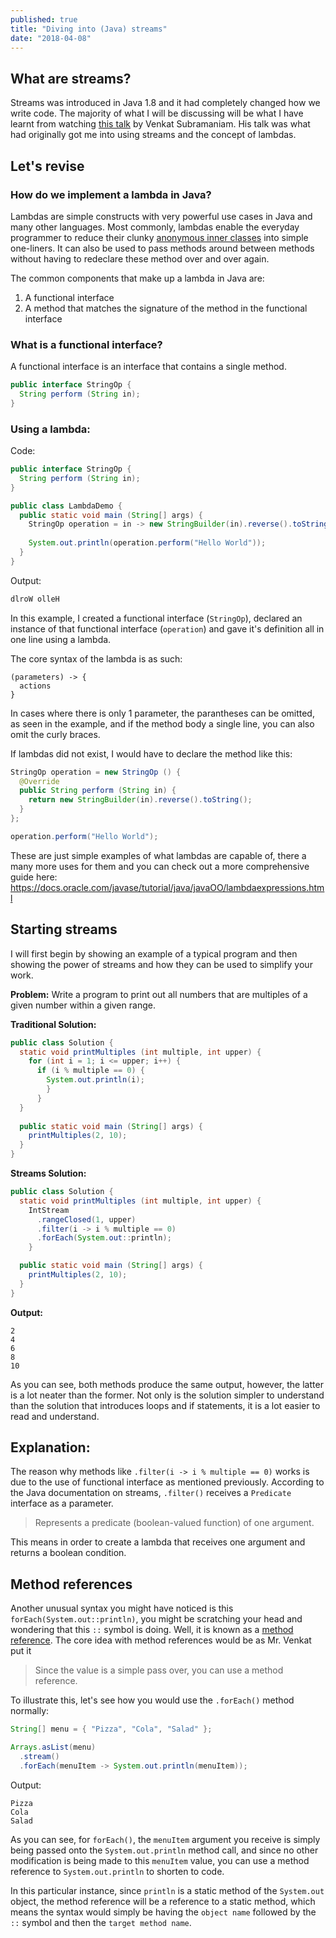 ```yaml
---
published: true
title: "Diving into (Java) streams"
date: "2018-04-08"
---
```

## What are streams?
Streams was introduced in Java 1.8 and it had completely changed how we write code. The majority of what I will be discussing will be what I have learnt from watching [this talk](https://www.youtube.com/watch?v=1OpAgZvYXLQ&t=6985s) by Venkat Subramaniam. His talk was what had originally got me into using streams and the concept of lambdas.

## Let's revise 

### How do we implement a lambda in Java?
Lambdas are simple constructs with very powerful use cases in Java and many other languages. Most commonly, lambdas enable the everyday programmer to reduce their clunky [anonymous inner classes](https://docs.oracle.com/javase/tutorial/java/javaOO/anonymousclasses.html) into simple one-liners. It can also be used to pass methods around between methods without having to redeclare these method over and over again.

The common components that make up a lambda in Java are:
1. A functional interface
2. A method that matches the signature of the method in the functional interface

### What is a functional interface?
A functional interface is an interface that contains a single method.

```java
public interface StringOp {
  String perform (String in);
}
```

### Using a lambda:
Code:
```java
public interface StringOp {
  String perform (String in);
}

public class LambdaDemo {
  public static void main (String[] args) {
    StringOp operation = in -> new StringBuilder(in).reverse().toString();
    
    System.out.println(operation.perform("Hello World"));
  }
}
```

Output:
```java
dlroW olleH
```

In this example, I created a functional interface (`StringOp`), declared an instance of that functional interface (`operation`) and gave it's definition all in one line using a lambda.

The core syntax of the lambda is as such:
```
(parameters) -> {
  actions
}
```

In cases where there is only 1 parameter, the parantheses can be omitted, as seen in the example, and if the method body a single line, you can also omit the curly braces.

If lambdas did not exist, I would have to declare the method like this:
```java
StringOp operation = new StringOp () {
  @Override
  public String perform (String in) {
    return new StringBuilder(in).reverse().toString();
  }
};

operation.perform("Hello World");
```
These are just simple examples of what lambdas are capable of, there a many more uses for them and you can check out a more comprehensive guide here: https://docs.oracle.com/javase/tutorial/java/javaOO/lambdaexpressions.html

## Starting streams
I will first begin by showing an example of a typical program and then showing the power of streams and how they can be used to simplify your work.

**Problem:** Write a program to print out all numbers that are multiples of a given number within a given range.

**Traditional Solution:**
```java
public class Solution {
  static void printMultiples (int multiple, int upper) {
    for (int i = 1; i <= upper; i++) {
      if (i % multiple == 0) {
        System.out.println(i);
        }
      }
  }
  
  public static void main (String[] args) {
    printMultiples(2, 10);
  }
}
```

**Streams Solution:**
```java
public class Solution {
  static void printMultiples (int multiple, int upper) {
    IntStream
      .rangeClosed(1, upper)
      .filter(i -> i % multiple == 0)
      .forEach(System.out::println);
    }

  public static void main (String[] args) {
    printMultiples(2, 10);
  }
}
```

**Output:**
```
2
4
6
8
10
```

As you can see, both methods produce the same output, however, the latter is a lot neater than the former. Not only is the solution simpler to understand than the solution that introduces loops and if statements, it is a lot easier to read and understand.

## Explanation:
The reason why methods like `.filter(i -> i % multiple == 0)` works is due to the use of functional interface as mentioned previously. According to the Java documentation on streams, `.filter()` receives a `Predicate` interface as a parameter. 

> Represents a predicate (boolean-valued function) of one argument.

This means in order to create a lambda that receives one argument and returns a boolean condition.

## Method references
Another unusual syntax you might have noticed is this `forEach(System.out::println)`, you might be scratching your head and wondering that this `::` symbol is doing. Well, it is known as a [method reference](https://docs.oracle.com/javase/tutorial/java/javaOO/methodreferences.html). The core idea with method references would be as Mr. Venkat put it

> Since the value is a simple pass over, you can use a method reference.

To illustrate this, let's see how you would use the `.forEach()` method normally:

```java
String[] menu = { "Pizza", "Cola", "Salad" };

Arrays.asList(menu)
  .stream()
  .forEach(menuItem -> System.out.println(menuItem));
```

Output:
```
Pizza
Cola
Salad
```

As you can see, for `forEach()`, the `menuItem` argument you receive is simply being passed onto the `System.out.println` method call, and since no other modification is being made to this `menuItem` value, you can use a method reference to `System.out.println` to shorten to code. 

In this particular instance, since `println` is a static method of the `System.out` object, the method reference will be a reference to a static method, which means the syntax would simply be having the `object name` followed by the `::` symbol and then the `target method name`.
